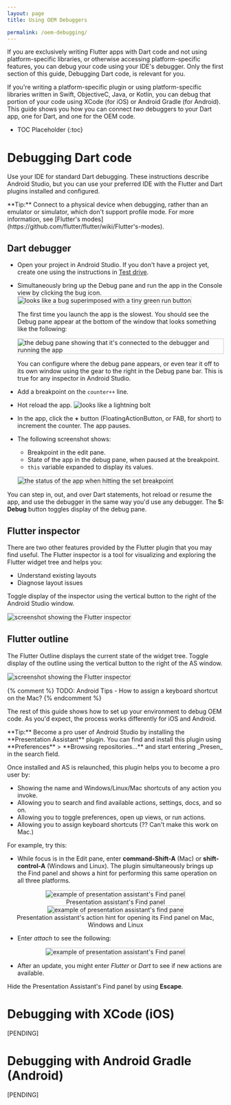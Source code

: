 ```yaml
---
layout: page
title: Using OEM Debuggers

permalink: /oem-debugging/
---
```


If you are exclusively writing Flutter apps with Dart code and not using
platform-specific libraries, or otherwise accessing platform-specific
features, you can debug your code using your IDE's debugger.
Only the first section of this guide, Debugging Dart code, is relevant for you.

If you're writing a platform-specific plugin or using platform-specific
libraries written in Swift, ObjectiveC, Java, or Kotlin, you can debug
that portion of your code using XCode (for iOS) or Android Gradle (for Android).
This guide shows you how you can connect _two_ debuggers to your Dart app,
one for Dart, and one for the OEM code.

* TOC Placeholder
{:toc}

# Debugging Dart code

Use your IDE for standard Dart debugging. These instructions describe Android
Studio, but you can use your preferred IDE with the Flutter and Dart
plugins installed and configured.

<aside class="alert alert-success" markdown="1">
<i class="fa fa-lightbulb-o"> </i> **Tip:**
Connect to a physical device when debugging, rather than an emulator or
simulator, which don't support profile mode. For more information, see
[Flutter's modes](https://github.com/flutter/flutter/wiki/Flutter's-modes).
</aside>

## Dart debugger

* Open your project in Android Studio. If you don't have a project yet,
  create one using the instructions in [Test drive](/get-started/test-drive).

* Simultaneously bring up the Debug pane and run the app in the Console
  view by clicking the bug icon.
  <img src="images/debug-run.png" style="border: 1px solid #ccc;"
   alt="looks like a bug superimposed with a tiny green run button">

  The first time you launch the app is the slowest.
  You should see the Debug pane appear at the bottom of the window that
  looks something like the following:

  <img src="images/debug-pane.png" style="border: 1px solid #ccc;"
   alt="the debug pane showing that it's connected to the debugger and running the app">

  You can configure where the debug pane appears, or even tear it off to its own
  window using the gear to the right in the Debug pane bar.
  This is true for any inspector in Android Studio.

* Add a breakpoint on the `counter++` line.

* Hot reload the app.
  <img src="images/hot-reload-button.png" alt="looks like a lightning bolt">

* In the app, click the **+** button (FloatingActionButton, or FAB, for short)
  to increment the counter. The app pauses.

* The following screenshot shows:
  * Breakpoint in the edit pane.
  * State of the app in the debug pane, when paused at the breakpoint.
  * `this` variable expanded to display its values.

  <img src="images/debug-pane-action.png" style="border: 1px solid #ccc;"
   alt="the status of the app when hitting the set breakpoint">

You can step in, out, and over Dart statements, hot reload or resume the app,
and use the debugger in the same way you'd use any debugger.
The **5: Debug** button toggles display of the debug pane.

## Flutter inspector

There are two other features provided by the Flutter plugin that you may
find useful.  The Flutter inspector is a tool for visualizing and exploring
the Flutter widget tree and helps you:

* Understand existing layouts
* Diagnose layout issues

Toggle display of the inspector using the vertical button to the
right of the Android Studio window.

  <img src="images/flutter-inspector.png" style="border: 1px solid #ccc;"
   alt="screenshot showing the Flutter inspector">

## Flutter outline

The Flutter Outline displays the current state of the widget tree.
Toggle display of the outline using the vertical button to the
right of the AS window.

  <img src="images/flutter-outline.png" style="border: 1px solid #ccc;"
   alt="screenshot showing the Flutter inspector">

{% comment %}
TODO:
Android Tips - How to assign a keyboard shortcut on the Mac?
{% endcomment %}

The rest of this guide shows how to set up your environment to debug OEM
code. As you'd expect, the process works differently for iOS and Android.

<aside class="alert alert-success" markdown="1">
<i class="fa fa-lightbulb-o"> </i> **Tip:**
Become a pro user of Android Studio by installing the **Presentation Assistant**
plugin. You can find and install this plugin using
**Preferences** > **Browsing repositories...** and start entering _Presen_ in
the search field.

Once installed and AS is relaunched, this plugin helps you to become a
pro user by:
* Showing the name and Windows/Linux/Mac shortcuts of any action you invoke.
* Allowing you to search and find available actions, settings, docs, and so on.
* Allowing you to toggle preferences, open up views, or run actions.
* Allowing you to assign keyboard shortcuts (?? Can't make this work on Mac.)

For example, try this:

* While focus is in the Edit pane, enter **command-Shift-A** (Mac) or
**shift-control-A** (Windows and Linux).
The plugin simultaneously brings up the Find panel and shows a hint for
performing this same operation on all three platforms.

<center><img src="images/presentation-assistant-find-pane.png" style="border: 1px solid #ccc;"
 alt="example of presentation assistant's Find panel"></center>
<center>Presentation assistant's Find panel</center>

<center><img src="images/presentation-assistant-teaches.png" style="border: 1px solid #ccc;"
 alt="example of presentation assistant's find pane"></center>
<center>Presentation assistant's action hint for opening its Find panel on Mac, Windows and Linux</center>

* Enter _attach_ to see the following:

<center><img src="images/presentation-assistant-search-results.png" style="border: 1px solid #ccc;"
 alt="example of presentation assistant's Find panel"></center>

* After an update, you might enter _Flutter_ or _Dart_ to see if new actions
  are available.

Hide the Presentation Assistant's Find panel by using **Escape**.
</aside>


# Debugging with XCode (iOS)

[PENDING]

# Debugging with Android Gradle (Android)

[PENDING]
